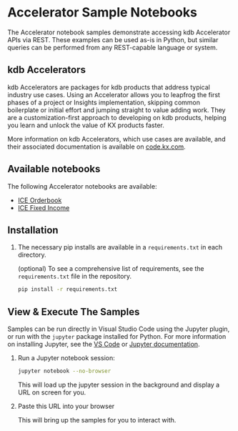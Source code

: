 # Accelerator Sample Notebooks

The Accelerator notebook samples demonstrate accessing kdb Accelerator APIs via REST. These examples can be used as-is in Python, but similar queries can be performed from any REST-capable language or system.

## kdb Accelerators

kdb Accelerators are packages for kdb products that address typical industry use cases. Using an Accelerator allows you to leapfrog the first phases of a project or Insights implementation, skipping common boilerplate or initial effort and jumping straight to value adding work. They are a customization-first approach to developing on kdb products, helping you learn and unlock the value of KX products faster.

More information on kdb Accelerators, which use cases are available, and their associated documentation is available on [code.kx.com](https://code.kx.com/insights/accelerators).

## Available notebooks

The following Accelerator notebooks are available:

- [ICE Orderbook](https://github.com/KxSystems/accelerators-samples/ICE-OrderBook)
- [ICE Fixed Income](https://github.com/KxSystems/accelerators-samples/ICE-Fixed-Income)

## Installation

1. The necessary pip installs are available in a `requirements.txt` in each directory.

    (optional) To see a comprehensive list of requirements, see the `requirements.txt` file in the repository.

    ```bash
    pip install -r requirements.txt
    ```

## View & Execute The Samples

Samples can be run directly in Visual Studio Code using the Jupyter plugin, or run with the `jupyter` package installed for Python. For more information on installing Jupyter, see the [VS Code](https://github.com/microsoft/vscode-jupyter) or [Jupyter documentation](https://jupyter.org/install).

1. Run a Jupyter notebook session:

    ```bash
    jupyter notebook --no-browser
    ```

    This will load up the jupyter session in the background and display a URL on screen for you.

1. Paste this URL into your browser

    This will bring up the samples for you to interact with.